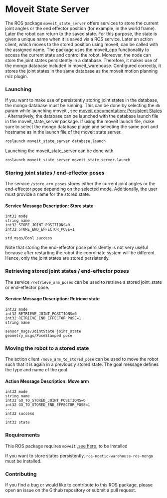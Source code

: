 # Moveit State Server

The ROS package `moveit_state_server` offers services to store the current joint angles or the end effector position (for example, in the
world frame). Later the robot can return to the saved state. For this purpose, the state is given a unique name when it
is saved via a ROS service. Later an action client, which moves to the stored position using moveit, can be called with
the assigned name.
The package uses the moveit_cpp functionality to access the current state and control the robot.
Moreover, the node can store the joint states persistently in a database. Therefore, it makes use of the mongo database
included in moveit_warehouse. Configured correctly, it stores the joint states in the same database as the moveit motion
planning rviz plugin.

### Launching

If you want to make use of persistently storing joint states in the database, the mongo database must be running. This
can
be done by selecting the `db` param while launching moveit
,
see [moveit documentation: Persistent States](https://ros-planning.github.io/moveit_tutorials/doc/persistent_scenes_and_states/persistent_scenes_and_states.html)
.
Alternatively, the database can be launched with the database launch file in the moveit_state_server package.
If using the moveit launch file, make sure to select the mongo database plugin and selecting the
same port and hostname as in the launch file of the moveit state server.

```bash
roslaunch moveit_state_server database.launch
```

Launching the moveit_state_server can be done with

```bash
roslaunch moveit_state_server moveit_state_server.launch
```

### Storing joint states / end-effector poses

The service `/store_arm_poses` stores either the
current joint angles or the end-effector pose depending on the selected mode. Additionally, the user must provide a name
for the stored state.

#### Service Message Description: Store state

```
int32 mode
string name
int32 STORE_JOINT_POSITIONS=0
int32 STORE_END_EFFECTOR_POSE=1
---
std_msgs/Bool success
```

Note that storing the end-effector pose persistently is not very useful because after restarting the robot the
coordinate system will be different. Hence, only the joint states are stored persistently.

### Retrieving stored joint states / end-effector poses

The service `/retrieve_arm_poses` can be used to retrieve a stored joint_state or end-effector pose.

#### Service Message Description: Retrieve state

```
int32 mode
int32 RETRIEVE_JOINT_POSITIONS=0
int32 RETRIEVE_END_EFFECTOR_POSE=1
string name
---
sensor_msgs/JointState joint_state
geometry_msgs/PoseStamped pose

```

### Moving the robot to a stored state

The action client `/move_arm_to_stored_pose` can be used to move the robot such that it is again in a previously stored
state.
The goal message defines the type and name of the goal

#### Action Message Description: Move arm

```
int32 mode
string name
int32 GO_TO_STORED_JOINT_POSITIONS=0
int32 GO_TO_STORED_END_EFFECTOR_POSE=1
---
int32 success
---
int32 state
```

### Requirements

This ROS package requires `moveit`
,[see here](https://ros-planning.github.io/moveit_tutorials/doc/getting_started/getting_started.html), to be installed

If you want to store states persistently, `ros-noetic-warehouse-ros-mongo` must be installed.

### Contributing

If you find a bug or would like to contribute to this ROS package, please open an issue on the Github repository or
submit a pull request.

